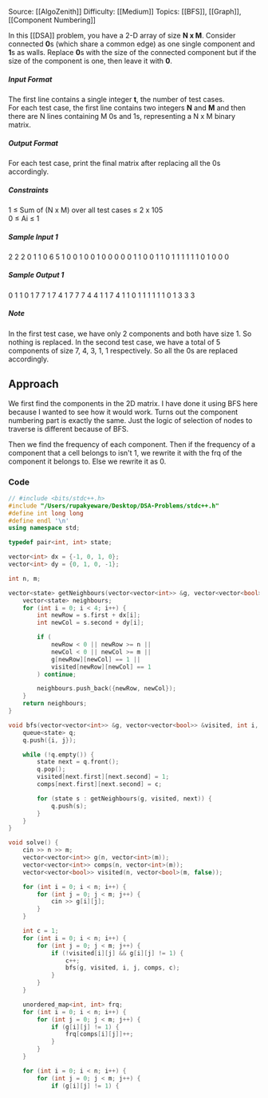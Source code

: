 Source: [[AlgoZenith]]
Difficulty: [[Medium]]
Topics: [[BFS]], [[Graph]], [[Component Numbering]]

In this [[DSA]] problem, you have a 2-D array of size **N x M**. Consider connected **0**s (which share a common edge) as one single component and **1**s as walls. Replace **0**s with the size of the connected component but if the size of the component is one, then leave it with **0**.

##### Input Format

The first line contains a single integer **t**, the number of test cases.  
For each test case, the first line contains two integers **N** and **M** and then there are N lines containing M 0s and 1s, representing a N x M binary matrix.

##### Output Format

For each test case, print the final matrix after replacing all the 0s accordingly.

##### Constraints

1 ≤ Sum of (N x M) over all test cases ≤ 2 x 105  
0 ≤ Ai ≤ 1

##### Sample Input 1

2 2 2 0 1 1 0 6 5 1 0 0 1 0 0 1 0 0 0 0 0 1 1 0 0 1 1 0 1 1 1 1 1 1 0 1 0 0 0

##### Sample Output 1

0 1 1 0 1 7 7 1 7 4 1 7 7 7 4 4 1 1 7 4 1 1 0 1 1 1 1 1 1 0 1 3 3 3

##### Note

In the first test case, we have only 2 components and both have size 1. So nothing is replaced. In the second test case, we have a total of 5 components of size 7, 4, 3, 1, 1 respectively. So all the 0s are replaced accordingly.

## Approach 
We first find the components in the 2D matrix. I have done it using BFS here because I wanted to see how it would work. Turns out the component numbering part is exactly the same. Just the logic of selection of nodes to traverse is different because of BFS.

Then we find the frequency of each component.
Then if the frequency of a component that a cell belongs to isn't 1, we rewrite it with the frq of the component it belongs to. Else we rewrite it as 0.

### Code 
``` cpp
// #include <bits/stdc++.h>
#include "/Users/rupakyeware/Desktop/DSA-Problems/stdc++.h"
#define int long long
#define endl '\n'
using namespace std;

typedef pair<int, int> state;

vector<int> dx = {-1, 0, 1, 0};
vector<int> dy = {0, 1, 0, -1};

int n, m;

vector<state> getNeighbours(vector<vector<int>> &g, vector<vector<bool>> &visited, state s) {
    vector<state> neighbours;
    for (int i = 0; i < 4; i++) {
        int newRow = s.first + dx[i];
        int newCol = s.second + dy[i];

        if (
            newRow < 0 || newRow >= n ||
            newCol < 0 || newCol >= m ||
            g[newRow][newCol] == 1 ||
            visited[newRow][newCol] == 1
        ) continue;

        neighbours.push_back({newRow, newCol});
    }
    return neighbours;
}

void bfs(vector<vector<int>> &g, vector<vector<bool>> &visited, int i, int j, vector<vector<int>> &comps, int c) {
    queue<state> q;
    q.push({i, j});

    while (!q.empty()) {
        state next = q.front();
        q.pop();
        visited[next.first][next.second] = 1;
        comps[next.first][next.second] = c;

        for (state s : getNeighbours(g, visited, next)) {
            q.push(s);
        }
    }
}

void solve() {
    cin >> n >> m;
    vector<vector<int>> g(n, vector<int>(m));
    vector<vector<int>> comps(n, vector<int>(m));
    vector<vector<bool>> visited(n, vector<bool>(m, false));

    for (int i = 0; i < n; i++) {
        for (int j = 0; j < m; j++) {
            cin >> g[i][j];
        }
    }

    int c = 1;
    for (int i = 0; i < n; i++) {
        for (int j = 0; j < m; j++) {
            if (!visited[i][j] && g[i][j] != 1) {
                c++;
                bfs(g, visited, i, j, comps, c);
            }
        }
    }

    unordered_map<int, int> frq;
    for (int i = 0; i < n; i++) {
        for (int j = 0; j < m; j++) {
            if (g[i][j] != 1) {
                frq[comps[i][j]]++;
            }
        }
    }

    for (int i = 0; i < n; i++) {
        for (int j = 0; j < m; j++) {
            if (g[i][j] != 1) {

```
